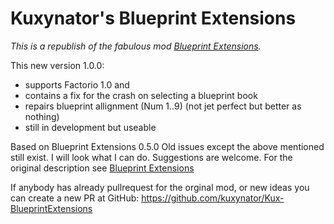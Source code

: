 # Kuxynator's Blueprint Extensions

*This is a republish of the fabulous mod [Blueprint Extensions](https://mods.factorio.com/mod/BlueprintExtensions).*

This new version 1.0.0: 
- supports Factorio 1.0 and 
- contains a fix for the crash on selecting a blueprint book
- repairs blueprint allignment (Num 1..9) (not jet perfect but better as nothing)
- still in development but useable

Based on Blueprint Extensions 0.5.0 
Old issues except the above mentioned still exist. I will look what I can do. Suggestions are welcome.
For the original description see [Blueprint Extensions](https://mods.factorio.com/mod/BlueprintExtensions)

If anybody has already pullrequest for the orginal mod, or new ideas you can create a new PR at
GitHub: https://github.com/kuxynator/Kux-BlueprintExtensions
